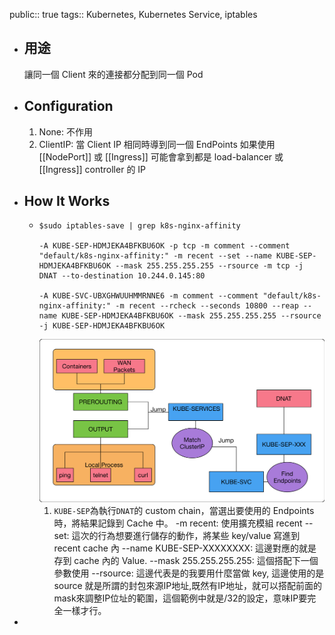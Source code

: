 public:: true
tags:: Kubernetes, Kubernetes Service, iptables

- ## 用途
  讓同一個 Client 來的連接都分配到同一個 Pod
- ## Configuration
  1. None: 不作用
  2. ClientIP: 當 Client IP 相同時導到同一個 EndPoints
  如果使用 [[NodePort]] 或 [[Ingress]] 可能會拿到都是 load-balancer 或 [[Ingress]] controller 的 IP
- ## How It Works
	- ```
	  $sudo iptables-save | grep k8s-nginx-affinity
	  
	  -A KUBE-SEP-HDMJEKA4BFKBU6OK -p tcp -m comment --comment "default/k8s-nginx-affinity:" -m recent --set --name KUBE-SEP-HDMJEKA4BFKBU6OK --mask 255.255.255.255 --rsource -m tcp -j DNAT --to-destination 10.244.0.145:80
	  
	  -A KUBE-SVC-UBXGHWUUHMMRNNE6 -m comment --comment "default/k8s-nginx-affinity:" -m recent --rcheck --seconds 10800 --reap --name KUBE-SEP-HDMJEKA4BFKBU6OK --mask 255.255.255.255 --rsource -j KUBE-SEP-HDMJEKA4BFKBU6OK
	  ```
	  ![image.png](../assets/image_1720010779066_0.png)
	  1. `KUBE-SEP`為執行`DNAT`的 custom chain，當選出要使用的 Endpoints 時，將結果記錄到 Cache 中。
	  -m recent: 使用擴充模組 recent
	  --set: 這次的行為想要進行儲存的動作，將某些 key/value 寫進到 recent cache 內
	  --name KUBE-SEP-XXXXXXXX: 這邊對應的就是存到 cache 內的 Value.
	  --mask 255.255.255.255: 這個搭配下一個參數使用
	  --rsource: 這邊代表是的我要用什麼當做 key, 這邊使用的是 source 就是所謂的封包來源IP地址,既然有IP地址，就可以搭配前面的mask來調整IP位址的範圍，這個範例中就是/32的設定，意味IP要完全一樣才行。
-